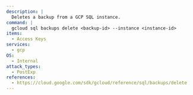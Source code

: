 ```yaml
---
description: |
  Deletes a backup from a GCP SQL instance.
command: |
  gcloud sql backups delete <backup-id> --instance <instance-id>
items:
  - Access Keys
services:
  - gcp
OS:
  - Internal
attack_types:
  - PostExp
references:
  - https://cloud.google.com/sdk/gcloud/reference/sql/backups/delete
---
```

